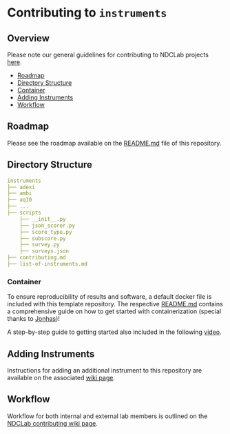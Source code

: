 # Contributing to `instruments`

## Overview
Please note our general guidelines for contributing to NDCLab projects [here](https://ndclab.github.io/wiki/docs/contributing.html).

* [Roadmap](#Roadmap)  
* [Directory Structure](#Directory-Structure)  
* [Container](#Container)
* [Adding Instruments](#Adding-Instruments)
* [Workflow](#Workflow)  

## Roadmap
Please see the roadmap available on the [README.md](https://github.com/NDCLab/template-tool/blob/main/README.md) file of this repository.

## Directory Structure

```yml
instruments
├── adexi
├── ambi
├── aq10
├── ...
├── scripts
    ├── __init__.py
    ├── json_scorer.py
    ├── score_type.py
    ├── subscore.py
    ├── survey.py
    ├── surveys.json
├── contributing.md
├── list-of-instruments.md
```


### Container
To ensure reproducibility of results and software, a default docker file is included with this template repository. The respective [README.md](https://github.com/NDCLab/template-tool/tree/main/container) contains a comprehensive guide on how to get started with containerization (special thanks to [Jonhas](https://github.com/Jonhas))!

A step-by-step guide to getting started also included in the following [video](https://www.youtube.com/watch?v=oO8n3y23b6M). 

## Adding Instruments
Instructions for adding an additional instrument to this repository are available on the associated [wiki page](https://ndclab.github.io/wiki/docs/technical-docs/instruments.html).

## Workflow
Workflow for both internal and external lab members is outlined on the [NDCLab contributing wiki page](https://ndclab.github.io/wiki/docs/contributing.html). 
